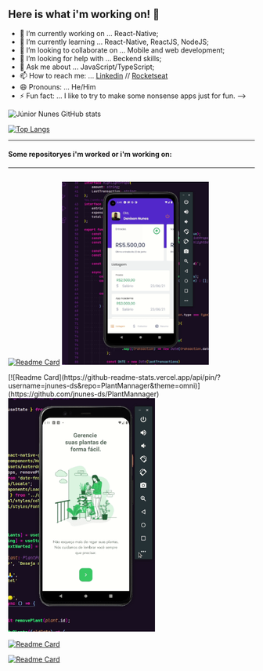 ## Here is what i'm working on! 👋

- 🔭 I’m currently working on ... React-Native;
- 🌱 I’m currently learning ... React-Native, ReactJS, NodeJS;
- 👯 I’m looking to collaborate on ... Mobile and web development;
- 🤔 I’m looking for help with ... Beckend skills;
- 💬 Ask me about ... JavaScript/TypeScript;
- 📫 How to reach me: ... [Linkedin](https://www.linkedin.com/in/junior-nunes-35a525170/) // [Rocketseat](https://app.rocketseat.com.br/me/junior-nunes-08767)
- 😄 Pronouns: ... He/Him
- ⚡ Fun fact: ... I like to try to make some nonsense apps just for fun.
  -->

![Júnior Nunes GitHub stats](https://github-readme-stats.vercel.app/api?username=jnunes-ds&theme=omni&show_icons=true&hide=contribs,prs)

[![Top Langs](https://github-readme-stats.vercel.app/api/top-langs/?username=jnunes-ds&theme=omni&layout=compact)](https://github.com/jnunes-ds/github-readme-stats)

---

#### Some repositoryes i'm worked or i'm working on:

---

<div style="display: flex; flex-direction: column">

[![Readme Card](https://github-readme-stats.vercel.app/api/pin/?username=jnunes-ds&repo=gofinances&theme=omni)](https://github.com/jnunes-ds/gofinances)
<img src="./assets/GoFinances.gif" width="300px">

</div>
[![Readme Card](https://github-readme-stats.vercel.app/api/pin/?username=jnunes-ds&repo=PlantMannager&theme=omni)](https://github.com/jnunes-ds/PlantMannager)
<img src="./assets/PlantMannager.gif" width="300px">

[![Readme Card](https://github-readme-stats.vercel.app/api/pin/?username=jnunes-ds&repo=Podcastr&theme=omni)](https://github.com/jnunes-ds/Podcastr)

[![Readme Card](https://github-readme-stats.vercel.app/api/pin/?username=jnunes-ds&repo=mytasks&theme=omni)](https://github.com/jnunes-ds/mytasks)
